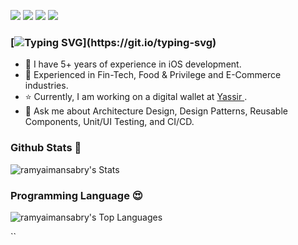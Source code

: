 <!-- Icons: https://simpleicons.org/ -->

<a href="https://www.apple.com/macos/sonoma/"><img src="https://img.shields.io/badge/-macOS-05122A?style=for-the-badge&color=282a36&logo=apple" /></a>
<a href="https://www.swift.org"><img src="https://img.shields.io/badge/-Swift-0512AB?style=for-the-badge&color=282a36&logo=Swift" /></a>
<a href=""><img src="https://img.shields.io/badge/shell_script-%23121011?style=for-the-badge&color=282a36&logo=gnu-bash" /></a>
<a href="https://www.ruby-lang.org/en/"><img src="https://img.shields.io/badge/ruby-%23CC342D?style=for-the-badge&color=282a36&logo=ruby" /></a>



### [![Typing SVG](https://readme-typing-svg.herokuapp.com?font=Architects+Daughter&color=D79921&size=30&lines=Hi+I'm+Ramy+Sabry+👋;An+iOS+Software+Engineer...;)](https://git.io/typing-svg)

- 🔭 I have 5+ years of experience in iOS development.
- 🌱 Experienced in Fin-Tech, Food & Privilege and E-Commerce industries.
- ⭐️ Currently, I am working on a digital wallet at <a href="https://yassir.com/">Yassir </a>.
- 💬 Ask me about Architecture Design, Design Patterns, Reusable Components, Unit/UI Testing, and CI/CD.


### Github Stats 🥇

![ramyaimansabry's Stats](https://github-readme-stats.vercel.app/api?username=ramysabryali&theme=vue-dark&show_icons=true&hide_border=true&count_private=true)


### Programming Language 😍

![ramyaimansabry's Top Languages](https://github-readme-stats.vercel.app/api/top-langs/?username=ramysabryali&theme=vue-dark&show_icons=true&hide_border=true&layout=compact)

``
